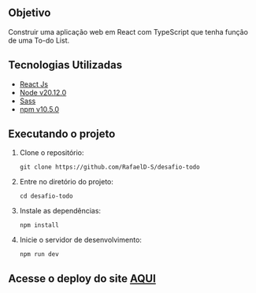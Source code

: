 ## Objetivo
Construir uma aplicação web em React com TypeScript que tenha função de uma To-do List.

## Tecnologias Utilizadas
- <a href="https://pt-br.legacy.reactjs.org"> React Js </a>
- <a href="https://reactrouter.com/en/main"> Node v20.12.0 </a>
- <a href="https://sass-lang.com"> Sass </a>
- <a href="https://www.npmjs.com"> npm v10.5.0</a>

## Executando o projeto
1. Clone o repositório:
   ```
   git clone https://github.com/RafaelD-S/desafio-todo
   ```
2. Entre no diretório do projeto:
   ```
   cd desafio-todo
   ```
3. Instale as dependências:
   ```
   npm install
   ```

4. Inicie o servidor de desenvolvimento:
   ```
   npm run dev
   ```

## Acesse o deploy do site <a href="" target="blank-">AQUI</a>
